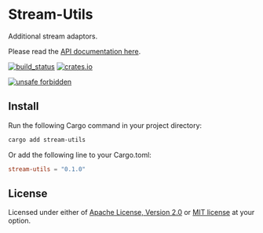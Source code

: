 # Stream-Utils

Additional stream adaptors.

Please read the [API documentation here](https://docs.rs/stream-utils/).

[![build_status](https://github.com/marshauf/stream-utils/actions/workflows/ci.yml/badge.svg)](https://github.com/marshauf/stream-utils/actions)
[![crates.io](https://img.shields.io/crates/v/stream-utils.svg)](https://crates.io/crates/stream-utils)

[![unsafe forbidden](https://img.shields.io/badge/unsafe-forbidden-success.svg)](https://github.com/rust-secure-code/safety-dance/)


## Install

Run the following Cargo command in your project directory:

```bash
cargo add stream-utils
```

Or add the following line to your Cargo.toml:

```toml
stream-utils = "0.1.0"
```

## License

Licensed under either of [Apache License, Version 2.0](LICENSE-APACHE)
or [MIT license](LICENSE-MIT) at your option.

